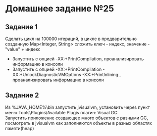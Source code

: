 # Домашнее задание №25

## Задание 1
Сделать цикл на 100000 итераций, в цикле в предварительно созданную Map<Integer, String> сложить ключ - индекс, значение - "value" + индекс  
- Запустить с опцией -XX:+PrintCompilation, проанализировать информацию в консоли  
- Запустить с опцией -XX:+PrintCompilation -XX:+UnlockDiagnosticVMOptions -XX:+PrintInlining , проанализировать информацию в консоли

## Задание 2
Из %JAVA_HOME%\bin запустить jvisualvm, установить через пункт меню Tools\Plugins\Available Plugis плагин: Visual GC  
Запустить приложение создающее много объектов с разными GC, посмотреть в jvisualvm как заполняются объекты в разных областях памяти(heap) 
